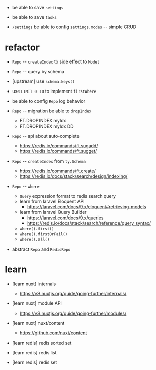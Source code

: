 - be able to save `settings`
- be able to save `tasks`

- `/settings` be able to config `settings.modes` -- simple CRUD

# refactor

- `Repo` -- `createIndex` to side effect to `Model`
- `Repo` -- query by schema

- [upstream] use `schema.keys()`

- use `LIMIT 0 10` to implement `firstWhere`

- be able to config `Repo` log behavior

- `Repo` -- migration be able to `dropIndex`

  - FT.DROPINDEX myIdx
  - FT.DROPINDEX myIdx DD

- `Repo` -- api about auto-complete

  - https://redis.io/commands/ft.sugadd/
  - https://redis.io/commands/ft.sugget/

- `Repo` -- `createIndex` from `ty.Schema`

  - https://redis.io/commands/ft.create/
  - https://redis.io/docs/stack/search/design/indexing/

- `Repo` -- `where`

  - `Query` expression format to redis search query
  - learn from laravel Eloquent API
    - https://laravel.com/docs/9.x/eloquent#retrieving-models
  - learn from laravel Query Builder
    - https://laravel.com/docs/9.x/queries
    - https://redis.io/docs/stack/search/reference/query_syntax/
  - `where().first()`
  - `where().firstOrFail()`
  - `where().all()`

- abstract `Repo` and `RedisRepo`

# learn

- [learn nuxt] internals

  - https://v3.nuxtjs.org/guide/going-further/internals/

- [learn nuxt] module API

  - https://v3.nuxtjs.org/guide/going-further/modules/

- [learn nuxt] nuxt/content

  - https://github.com/nuxt/content

- [learn redis] redis sorted set
- [learn redis] redis list
- [learn redis] redis set
